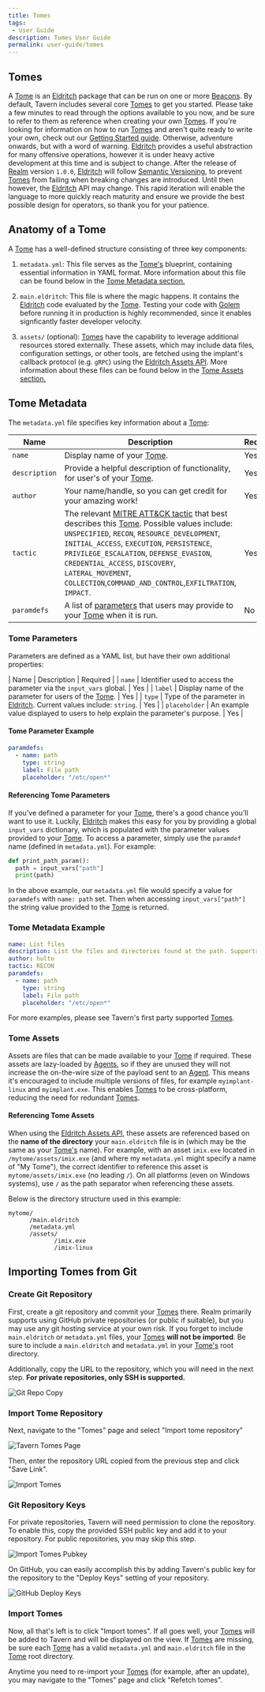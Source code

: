 ```yaml
---
title: Tomes
tags:
 - User Guide
description: Tomes User Guide
permalink: user-guide/tomes
---
```

## Tomes

A [Tome](/user-guide/terminology#tome) is an [Eldritch](/user-guide/terminology#eldritch) package that can be run on one or more [Beacons](/user-guide/terminology#beacon). By default, Tavern includes several core [Tomes](/user-guide/terminology#tome) to get you started. Please take a few minutes to read through the options available to you now, and be sure to refer to them as reference when creating your own [Tomes](/user-guide/terminology#tome). If you're looking for information on how to run [Tomes](/user-guide/terminology#tome) and aren't quite ready to write your own, check out our [Getting Started guide](/user-guide/getting-started). Otherwise, adventure onwards, but with a word of warning. [Eldritch](/user-guide/terminology#eldritch) provides a useful abstraction for many offensive operations, however it is under heavy active development at this time and is subject to change. After the release of [Realm](https://github.com/spellshift/realm) version `1.0.0`, [Eldritch](/user-guide/terminology#eldritch) will follow [Semantic Versioning](https://semver.org/), to prevent [Tomes](/user-guide/terminology#tome) from failing when breaking changes are introduced. Until then however, the [Eldritch](/user-guide/terminology#eldritch) API may change. This rapid iteration will enable the language to more quickly reach maturity and ensure we provide the best possible design for operators, so thank you for your patience.

## Anatomy of a Tome

A [Tome](/user-guide/terminology#tome) has a well-defined structure consisting of three key components:

1. `metadata.yml`: This file serves as the [Tome's](/user-guide/terminology#tome) blueprint, containing essential information in YAML format. More information about this file can be found below in the [Tome Metadata section.](/user-guide/tomes#tome-metadata)

2. `main.eldritch`: This file is where the magic happens. It contains the [Eldritch](/user-guide/terminology#eldritch) code evaluated by the [Tome](/user-guide/terminology#tome). Testing your code with [Golem](/user-guide/golem) before running it in production is highly recommended, since it enables signficantly faster developer velocity.

3. `assets/` (optional): [Tomes](/user-guide/terminology#tome) have the capability to leverage additional resources stored externally. These assets, which may include data files, configuration settings, or other tools, are fetched using the implant's callback protocol (e.g. `gRPC`) using the [Eldritch Assets API](/user-guide/eldritch#assets). More information about these files can be found below in the [Tome Assets section.](/user-guide/tomes#tome-assets)

## Tome Metadata

The `metadata.yml` file specifies key information about a [Tome](/user-guide/terminology#tome):

| Name | Description | Required |
|------|-------------|----------|
| `name` | Display name of your [Tome](/user-guide/terminology#tome). | Yes |
| `description` | Provide a helpful description of functionality, for user's of your [Tome](/user-guide/terminology#tome). | Yes |
| `author` | Your name/handle, so you can get credit for your amazing work! | Yes |
| `tactic` | The relevant [MITRE ATT&CK tactic](https://attack.mitre.org/tactics/enterprise/) that best describes this [Tome](/user-guide/terminology#tome). Possible values include: `UNSPECIFIED`, `RECON`, `RESOURCE_DEVELOPMENT`, `INITIAL_ACCESS`, `EXECUTION`, `PERSISTENCE`, `PRIVILEGE_ESCALATION`, `DEFENSE_EVASION`, `CREDENTIAL_ACCESS`, `DISCOVERY`, `LATERAL_MOVEMENT`, `COLLECTION`,`COMMAND_AND_CONTROL`,`EXFILTRATION`, `IMPACT`. | Yes |
| `paramdefs` | A list of [parameters](/user-guide/tomes#tome-parameters) that users may provide to your [Tome](/user-guide/terminology#tome) when it is run. | No |

### Tome Parameters

Parameters are defined as a YAML list, but have their own additional properties:

| Name | Description | Required |
| `name` | Identifier used to access the parameter via the `input_vars` global. | Yes |
| `label` | Display name of the parameter for users of the [Tome](/user-guide/terminology#tome). | Yes |
| `type` | Type of the parameter in [Eldritch](/user-guide/terminology#eldritch). Current values include: `string`. | Yes |
| `placeholder` | An example value displayed to users to help explain the parameter's purpose. | Yes |

#### Tome Parameter Example

```yaml
paramdefs:
  - name: path
    type: string
    label: File path
    placeholder: "/etc/open*"
```

#### Referencing Tome Parameters

If you've defined a parameter for your [Tome](/user-guide/terminology#tome), there's a good chance you'll want to use it. Luckily, [Eldritch](/user-guide/terminology#eldritch) makes this easy for you by providing a global `input_vars` dictionary, which is populated with the parameter values provided to your [Tome](/user-guide/terminology#tome). To access a parameter, simply use the `paramdef` name (defined in `metadata.yml`). For example:

```python
def print_path_param():
  path = input_vars["path"]
  print(path)
```

In the above example, our `metadata.yml` file would specify a value for `paramdefs` with `name: path` set. Then when accessing `input_vars["path"]` the string value provided to the [Tome](/user-guide/terminology#tome) is returned.

### Tome Metadata Example

```yaml
name: List files
description: List the files and directories found at the path. Supports basic glob functionality. Does not glob more than one level.
author: hulto
tactic: RECON
paramdefs:
  - name: path
    type: string
    label: File path
    placeholder: "/etc/open*"
```

For more examples, please see Tavern's first party supported [Tomes](https://github.com/spellshift/realm/tree/main/tavern/tomes).

### Tome Assets

Assets are files that can be made available to your [Tome](/user-guide/terminology#tome) if required. These assets are lazy-loaded by [Agents](/user-guide/terminology#agent), so if they are unused they will not increase the on-the-wire size of the payload sent to an [Agent](/user-guide/terminology#agent). This means it's encouraged to include multiple versions of files, for example `myimplant-linux` and `myimplant.exe`. This enables [Tomes](/user-guide/terminology#tome) to be cross-platform, reducing the need for redundant [Tomes](/user-guide/terminology#tome).

#### Referencing Tome Assets

When using the [Eldritch Assets API](/user-guide/eldritch#assets), these assets are referenced based on the **name of the directory** your `main.eldritch` file is in (which may be the same as your [Tome's](/user-guide/terminology#tome) name). For example, with an asset `imix.exe` located in `/mytome/assets/imix.exe` (and where my `metadata.yml` might specify a name of "My Tome"), the correct identifier to reference this asset is `mytome/assets/imix.exe` (no leading `/`). On all platforms (even on Windows systems), use `/` as the path separator when referencing these assets.

Below is the directory structure used in this example:

```text
mytome/
      /main.eldritch
      /metadata.yml
      /assets/
             /imix.exe
             /imix-linux
```

## Importing Tomes from Git

### Create Git Repository

First, create a git repository and commit your [Tomes](/user-guide/terminology#tome) there. Realm primarily supports using GitHub private repositories (or public if suitable), but you may use any git hosting service at your own risk. If you forget to include `main.eldritch` or `metadata.yml` files, your [Tomes](/user-guide/terminology#tome) **will not be imported**. Be sure to include a `main.eldritch` and `metadata.yml` in your [Tome's](/user-guide/terminology#tome) root directory.

Additionally, copy the URL to the repository, which you will need in the next step. **For private repositories, only SSH is supported.**

![Git Repo Copy](/assets/img/user-guide/tomes/git-repo-copy.png)

### Import Tome Repository

Next, navigate to the "Tomes" page and select "Import tome repository"

![Tavern Tomes Page](/assets/img/user-guide/tomes/tomes-page.png)

Then, enter the repository URL copied from the previous step and click "Save Link".

![Import Tomes](/assets/img/user-guide/tomes/import-tomes.png)

### Git Repository Keys

For private repositories, Tavern will need permission to clone the repository. To enable this, copy the provided SSH public key and add it to your repository. For public repositories, you may skip this step.

![Import Tomes Pubkey](/assets/img/user-guide/tomes/import-tomes-pubkey.png)

On GitHub, you can easily accomplish this by adding Tavern's public key for the repository to the "Deploy Keys" setting of your repository.

![GitHub Deploy Keys](/assets/img/user-guide/tomes/github-deploy-keys.png)

### Import Tomes

Now, all that's left is to click "Import tomes". If all goes well, your [Tomes](/user-guide/terminology#tome) will be added to Tavern and will be displayed on the view. If [Tomes](/user-guide/terminology#tome) are missing, be sure each [Tome](/user-guide/terminology#tome)  has a valid `metadata.yml` and `main.eldritch` file in the [Tome](/user-guide/terminology#tome) root directory.

Anytime you need to re-import your [Tomes](/user-guide/terminology#tome) (for example, after an update), you may navigate to the "Tomes" page and click "Refetch tomes".
